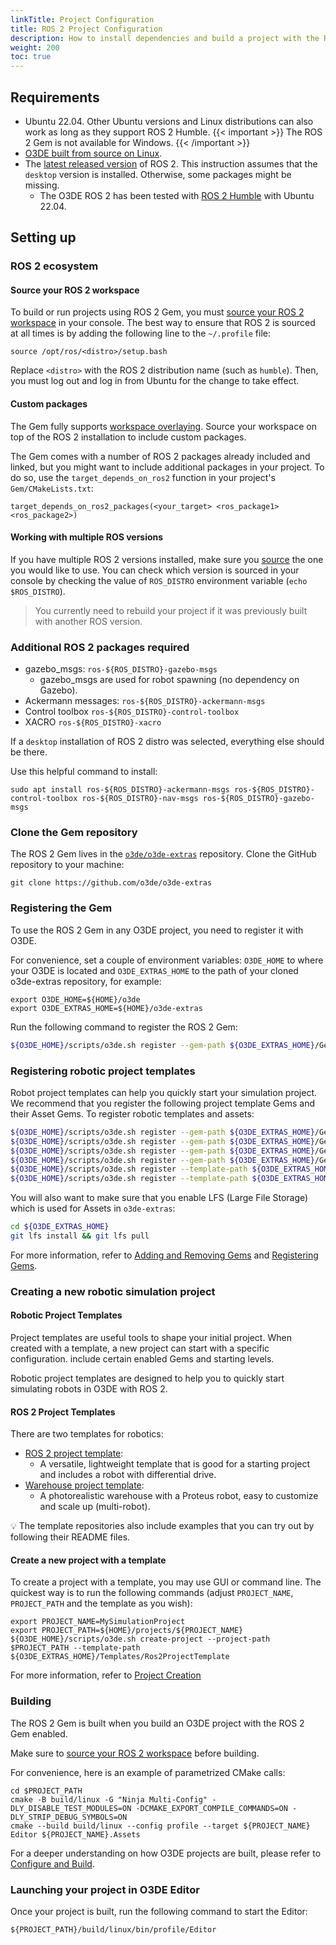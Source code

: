 ```yaml
---
linkTitle: Project Configuration
title: ROS 2 Project Configuration
description: How to install dependencies and build a project with the ROS 2 Gem in Open 3D Engine (O3DE).
weight: 200
toc: true
---
```


## Requirements

* Ubuntu 22.04. Other Ubuntu versions and Linux distributions can also work as long as they support ROS 2 Humble.
  {{< important >}}
  The ROS 2 Gem is not available for Windows.
  {{< /important >}}
* [O3DE built from source on Linux](/docs/welcome-guide/setup/setup-from-github/building-linux).
* The [latest released version](https://docs.ros.org/en/rolling/Releases.html#list-of-distributions ) of ROS 2. This instruction assumes that the `desktop` version is installed. Otherwise, some packages might be missing. 
  * The O3DE ROS 2 has been tested with [ROS 2 Humble](https://docs.ros.org/en/humble/Installation.html) with Ubuntu 22.04.

## Setting up

### ROS 2 ecosystem

#### Source your ROS 2 workspace

To build or run projects using ROS 2 Gem, you must [source your ROS 2 workspace](https://docs.ros.org/en/humble/Tutorials/Beginner-CLI-Tools/Configuring-ROS2-Environment.html) in your console. The best way to ensure that ROS 2 is sourced at all times is by adding the following line to the `~/.profile` file:
```
source /opt/ros/<distro>/setup.bash
```
Replace `<distro>` with the ROS 2 distribution name (such as `humble`).
Then, you must log out and log in from Ubuntu for the change to take effect.

#### Custom packages

The Gem fully supports [workspace overlaying](https://docs.ros.org/en/humble/Tutorials/Beginner-Client-Libraries/Creating-A-Workspace/Creating-A-Workspace.html#source-the-overlay).
Source your workspace on top of the ROS 2 installation to include custom packages.

The Gem comes with a number of ROS 2 packages already included and linked, but you might want to include additional packages in your project.
To do so, use the `target_depends_on_ros2` function in your project's `Gem/CMakeLists.txt`:

```
target_depends_on_ros2_packages(<your_target> <ros_package1> <ros_package2>)
```

#### Working with multiple ROS versions

If you have multiple ROS 2 versions installed, make sure you [source](https://docs.ros.org/en/humble/Tutorials/Workspace/Creating-A-Workspace.html#source-the-overlay) the one you would like to use. You can check which version is sourced in your console by checking the value of `ROS_DISTRO` environment variable (`echo $ROS_DISTRO`).

> You currently need to rebuild your project if it was previously built with another ROS version.

### Additional ROS 2 packages required

* gazebo_msgs: `ros-${ROS_DISTRO}-gazebo-msgs`
    * gazebo_msgs are used for robot spawning (no dependency on Gazebo).
* Ackermann messages: `ros-${ROS_DISTRO}-ackermann-msgs`
* Control toolbox `ros-${ROS_DISTRO}-control-toolbox`
* XACRO `ros-${ROS_DISTRO}-xacro`

If a `desktop` installation of ROS 2 distro was selected, everything else should be there.

Use this helpful command to install:

```
sudo apt install ros-${ROS_DISTRO}-ackermann-msgs ros-${ROS_DISTRO}-control-toolbox ros-${ROS_DISTRO}-nav-msgs ros-${ROS_DISTRO}-gazebo-msgs
```

### Clone the Gem repository

The ROS 2 Gem lives in the [`o3de/o3de-extras`](https://github.com/o3de/o3de-extras) repository. Clone the GitHub repository to your machine:

```
git clone https://github.com/o3de/o3de-extras
```

### Registering the Gem

To use the ROS 2 Gem in any O3DE project, you need to register it with O3DE.

For convenience, set a couple of environment variables: `O3DE_HOME` to where your O3DE is located and `O3DE_EXTRAS_HOME`
to the path of your cloned o3de-extras repository, for example:

```shell
export O3DE_HOME=${HOME}/o3de
export O3DE_EXTRAS_HOME=${HOME}/o3de-extras
```

Run the following command to register the ROS 2 Gem:
```bash
${O3DE_HOME}/scripts/o3de.sh register --gem-path ${O3DE_EXTRAS_HOME}/Gems/ROS2
```

### Registering robotic project templates

Robot project templates can help you quickly start your simulation project. We recommend that you register the following project template Gems and their Asset Gems. 
To register robotic templates and assets:

```bash
${O3DE_HOME}/scripts/o3de.sh register --gem-path ${O3DE_EXTRAS_HOME}/Gems/ProteusRobot
${O3DE_HOME}/scripts/o3de.sh register --gem-path ${O3DE_EXTRAS_HOME}/Gems/RosRobotSample
${O3DE_HOME}/scripts/o3de.sh register --gem-path ${O3DE_EXTRAS_HOME}/Gems/WarehouseAssets
${O3DE_HOME}/scripts/o3de.sh register --gem-path ${O3DE_EXTRAS_HOME}/Gems/WarehouseSample
${O3DE_HOME}/scripts/o3de.sh register --template-path ${O3DE_EXTRAS_HOME}/Templates/Ros2FleetRobotTemplate
${O3DE_HOME}/scripts/o3de.sh register --template-path ${O3DE_EXTRAS_HOME}/Templates/Ros2ProjectTemplate
```

You will also want to make sure that you enable LFS (Large File Storage) which is used for Assets in `o3de-extras`:
```bash
cd ${O3DE_EXTRAS_HOME}
git lfs install && git lfs pull
```

For more information, refer to [Adding and Removing Gems](/docs/user-guide/project-config/add-remove-gems/) and [Registering Gems](/docs/user-guide/project-config/register-gems/).

### Creating a new robotic simulation project 

#### Robotic Project Templates

Project templates are useful tools to shape your initial project.
When created with a template, a new project can start with a specific configuration. include certain enabled Gems and starting levels.

Robotic project templates are designed to help you to quickly start simulating robots in O3DE with ROS 2.

#### ROS 2 Project Templates

There are two templates for robotics:
- [ROS 2 project template](https://github.com/o3de/o3de-extras/tree/development/Templates/Ros2ProjectTemplate):
  - A versatile, lightweight template that is good for a starting project and includes a robot with differential drive.
- [Warehouse project template](https://github.com/o3de/o3de-extras/tree/development/Templates/Ros2FleetRobotTemplate):
  - A photorealistic warehouse with a Proteus robot, easy to customize and scale up (multi-robot).

:bulb: The template repositories also include examples that you can try out by following their README files.

#### Create a new project with a template

To create a project with a template, you may use GUI or command line.
The quickest way is to run the following commands (adjust `PROJECT_NAME`, `PROJECT_PATH` and the template as you wish):

```shell
export PROJECT_NAME=MySimulationProject
export PROJECT_PATH=${HOME}/projects/${PROJECT_NAME}
${O3DE_HOME}/scripts/o3de.sh create-project --project-path $PROJECT_PATH --template-path ${O3DE_EXTRAS_HOME}/Templates/Ros2ProjectTemplate 
```

For more information, refer to [Project Creation](/docs/welcome-guide/create/)

### Building

The ROS 2 Gem is built when you build an O3DE project with the ROS 2 Gem enabled. 

Make sure to [source your ROS 2 workspace](#source-your-ros-2-workspace) before building.

For convenience, here is an example of parametrized CMake calls:

```shell
cd $PROJECT_PATH
cmake -B build/linux -G "Ninja Multi-Config" -DLY_DISABLE_TEST_MODULES=ON -DCMAKE_EXPORT_COMPILE_COMMANDS=ON -DLY_STRIP_DEBUG_SYMBOLS=ON
cmake --build build/linux --config profile --target ${PROJECT_NAME} Editor ${PROJECT_NAME}.Assets 
```

For a deeper understanding on how O3DE projects are built, please refer to [Configure and Build](/docs/user-guide/build/configure-and-build).

### Launching your project in O3DE Editor

Once your project is built, run the following command to start the Editor:

```shell
${PROJECT_PATH}/build/linux/bin/profile/Editor
```